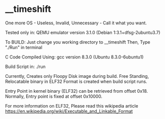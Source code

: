 # __timeshift
One more OS - Useless, Invalid, Unnecessary - Call it what you want.

Tested only in:
QEMU emulator version 3.1.0 (Debian 1:3.1+dfsg-2ubuntu3.7)

To BUILD:
Just change you working directory to __timeshift
Then, Type "./Run" in terminal

C Code Compiled Using:
gcc version 8.3.0 (Ubuntu 8.3.0-6ubuntu1)

Build Script in:
./run

Currently, Creates only Floopy Disk image during build.
Free Standing, Relocatable binary in ELF32 Format is created when build script runs.

Entry Point in kernel binary (ELF32) can be retrieved from offset 0x18.
Normally, Entry point is fixed at offset 0x10000.

For more information on ELF32, Please read this wikipedia article
https://en.wikipedia.org/wiki/Executable_and_Linkable_Format
